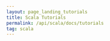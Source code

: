 ```yaml
---
layout: page_landing_tutorials
title: Scala Tutorials
permalink: /api/scala/docs/tutorials
tag: scala
---
```




